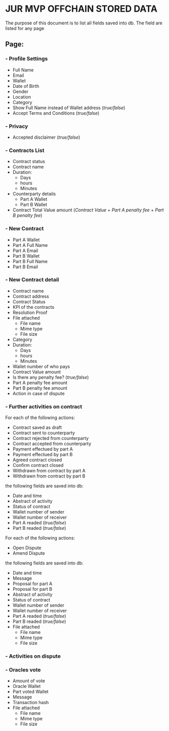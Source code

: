 # JUR MVP OFFCHAIN STORED DATA

The purpose of this document is to list all fields saved into db.
The field are listed for any page

## Page:

### - Profile Settings

- Full Name
- Email
- Wallet
- Date of Birth
- Gender
- Location
- Category                                  
- Show Full Name instead of Wallet address (_true/false_)
- Accept Terms and Conditions (_true/false_)


### - Privacy

- Accepted disclaimer (_true/false_)


### - Contracts List

- Contract status
- Contract name
- Duration:
  - Days
  - hours
  - Minutes
- Counterparty details
  - Part A Wallet
  - Part B Wallet
- Contract Total Value amount 
    (_Contract Value_ + _Part A penalty fee_ + _Part B penalty fee_)


### - New Contract

- Part A Wallet
- Part A Full Name
- Part A Email
- Part B Wallet
- Part B Full Name
- Part B Email


### - New Contract detail

- Contract name
- Contract address
- Contract Status
- KPI of the contracts
- Resolution Proof
- File attached
  - File name
  - Mime type
  - File size
- Category
- Duration:
  - Days
  - hours
  - Minutes
- Wallet number of who pays
- Contract Value amount
- Is there any penalty fee? (_true/false_)
- Part A penalty fee amount
- Part B penalty fee amount
- Action in case of dispute 


### - Further activities on contract

For each of the following actions:
- Contract saved as draft
- Contract sent to counterparty
- Contract rejected from counterparty
- Contract accepted from counterparty
- Payment effectued by part A
- Payment effectued by part B
- Agreed contract closed
- Confirm contract closed
- Withdrawn from contract by part A
- Withdrawn from contract by part B

the following fields are saved into db:
- Date and time
- Abstract of activity
- Status of contract
- Wallet number of sender
- Wallet number of receiver
- Part A readed (_true/false_)
- Part B readed (_true/false_)



For each of the following actions:
- Open Dispute
- Amend Dispute


the following fields are saved into db:
- Date and time
- Message
- Proposal for part A 
- Proposal for part B
- Abstract of activity
- Status of contract
- Wallet number of sender
- Wallet number of receiver
- Part A readed (_true/false_)
- Part B readed (_true/false_)
- File attached
  - File name
  - Mime type
  - File size



### - Activities on dispute

### - Oracles vote

- Amount of vote
- Oracle Wallet
- Part voted Wallet
- Message
- Transaction hash
- File attached
  - File name
  - Mime type
  - File size


